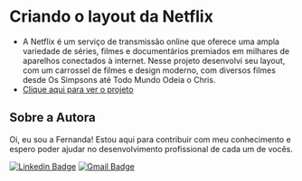 # Criando o layout da Netflix
- A Netflix é um serviço de transmissão online que oferece uma ampla variedade de séries, filmes e documentários premiados em milhares de aparelhos conectados à internet. Nesse projeto desenvolvi seu layout, com um carrossel de filmes e design moderno, com diversos filmes desde Os Simpsons até Todo Mundo Odeia o Chris.
- <a href="https://fernandamakihirose.github.io/netflix/">Clique aqui para ver o projeto</a>

## Sobre a Autora
Oi, eu sou a Fernanda! Estou aqui para contribuir com meu conhecimento e espero poder ajudar no desenvolvimento profissional de cada um de vocês.

[![Linkedin Badge](https://img.shields.io/badge/-Fernanda_Maki_Hirose-blue?style=flat-square&logo=Linkedin&logoColor=white&link=https://www.linkedin.com/in/fernanda-maki-hirose-801117208/)](https://www.linkedin.com/in/fernanda-maki-hirose-801117208/)  [![Gmail Badge](https://img.shields.io/badge/-femahi2020@gmail.com-c14438?style=flat-square&logo=Gmail&logoColor=white&link=mailto:femahi2020@gmail.com)](mailto:femahi2020@gmail.com)





